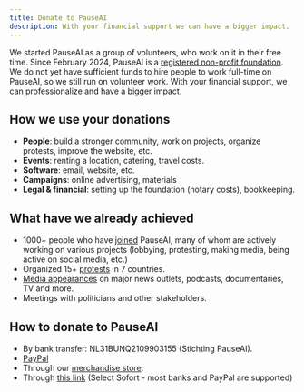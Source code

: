 ```yaml
---
title: Donate to PauseAI
description: With your financial support we can have a bigger impact.
---
```


We started PauseAI as a group of volunteers, who work on it in their free time.
Since February 2024, PauseAI is a [registered non-profit foundation](/legal).
We do not yet have sufficient funds to hire people to work full-time on PauseAI, so we still run on volunteer work.
With your financial support, we can professionalize and have a bigger impact.

## How we use your donations

- **People**: build a stronger community, work on projects, organize protests, improve the website, etc.
- **Events**: renting a location, catering, travel costs.
- **Software**: email, website, etc.
- **Campaigns**: online advertising, materials
- **Legal & financial**: setting up the foundation (notary costs), bookkeeping.

## What have we already achieved

- 1000+ people who have [joined](/join) PauseAI, many of whom are actively working on various projects (lobbying, protesting, making media, being active on social media, etc.)
- Organized 15+ [protests](/protests) in 7 countries.
- [Media appearances](/press) on major news outlets, podcasts, documentaries, TV and more.
- Meetings with politicians and other stakeholders.

## How to donate to PauseAI

- By bank transfer: NL31BUNQ2109903155 (Stichting PauseAI).
- [PayPal](https://www.paypal.com/donate/?hosted_button_id=4TWZXY62EM5VE)
- Through our [merchandise store](https://pauseai-shop.fourthwall.com/).
- Through [this link](https://bunq.me/pauseai) (Select Sofort - most banks and PayPal are supported)
